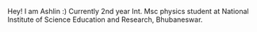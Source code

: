 Hey! I am Ashlin :)
Currently 2nd year Int. Msc physics student at National Institute of Science Education and Research, Bhubaneswar.

